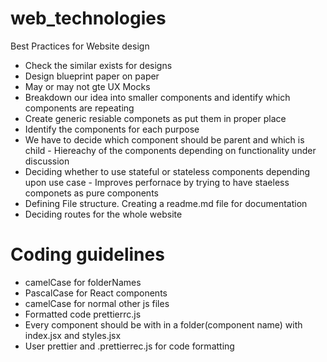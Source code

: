 # web_technologies

Best Practices for Website design
  - Check the similar exists for designs
  - Design blueprint paper on paper
  - May or may not gte UX Mocks
  - Breakdown our idea into smaller components and identify which components are repeating
  - Create generic resiable componets as put them in proper place
  - Identify the components for each purpose
  - We have to decide which component should be parent and which is child - Hiereachy of the components depending on functionality under discussion
  - Deciding whether to use stateful or stateless components depending upon use case - Improves perfornace by trying to have staeless componets as pure components
  - Defining File structure. Creating a readme.md file for documentation
  - Deciding routes for the whole website
  
# Coding guidelines

  - camelCase for folderNames
  - PascalCase for React components
  - camelCase for normal other js files
  - Formatted code prettierrc.js
  - Every component should be with in a folder(component name) with index.jsx and styles.jsx
  - User prettier and .prettierrec.js for code formatting
